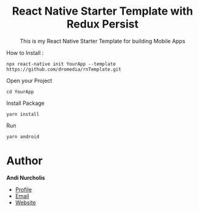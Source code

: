 
<h1 align="center">React Native Starter Template with Redux Persist </h1>
<p align="center">This is my React Native Starter Template for building Mobile Apps</p>

How to Install :
 ```
 npx react-native init YourApp --template https://github.com/dromedia/rnTemplate.git
 ```
 
  Open your Project
 ```
cd YourApp
 ```
  Install Package
  ```
yarn install
 ```
   Run
  ```
yarn android
 ```

# Author
**Andi Nurcholis**
- [Profile](https://github.com/dromedia "Andi Nurcholis")
- [Email](mailto:nurcholis.ibrahim@gmail.com)
- [Website](https://dromedia.co "Welcome")
 



